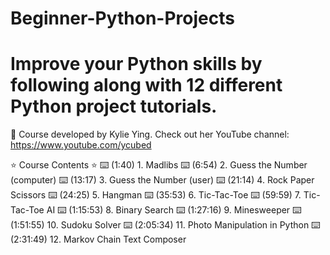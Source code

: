 # Beginner-Python-Projects
# Improve your Python skills by following along with 12 different Python project tutorials.

🎥 Course developed by Kylie Ying. Check out her YouTube channel: https://www.youtube.com/ycubed 

⭐️ Course Contents ⭐️
⌨️ (1:40) 1. Madlibs 
⌨️ (6:54) 2. Guess the Number (computer) 
⌨️ (13:17) 3. Guess the Number (user)
⌨️ (21:14) 4. Rock Paper Scissors
⌨️ (24:25) 5. Hangman
⌨️ (35:53) 6. Tic-Tac-Toe
⌨️ (59:59) 7. Tic-Tac-Toe AI
⌨️ (1:15:53) 8. Binary Search 
⌨️ (1:27:16) 9. Minesweeper 
⌨️ (1:51:55) 10. Sudoku Solver 
⌨️ (2:05:34) 11. Photo Manipulation in Python 
⌨️ (2:31:49) 12. Markov Chain Text Composer 

